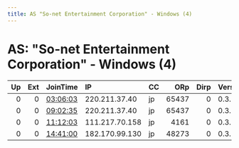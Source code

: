 ```yaml
---
title: AS "So-net Entertainment Corporation" - Windows (4)
---
```


# AS: "So-net Entertainment Corporation" - Windows (4)

|   Up |   Ext | JoinTime                                                                                   | IP             | CC   |   ORp |   Dirp | Version   | Contact   | Nickname   |   eFamMembers |
|-----:|------:|:-------------------------------------------------------------------------------------------|:---------------|:-----|------:|-------:|:----------|:----------|:-----------|--------------:|
|    0 |     0 | [03:06:03](https://atlas.torproject.org/#details/7C339F2072FA98D93180B405CC748AF8F058B472) | 220.211.37.40  | jp   | 65437 |      0 | 0.3.2.9   | None      | default    |             1 |
|    0 |     0 | [09:02:35](https://atlas.torproject.org/#details/0FE4450E97D4DC083220FC724B8407513C501D74) | 220.211.37.40  | jp   | 65437 |      0 | 0.3.2.9   | None      | default    |             1 |
|    0 |     0 | [11:12:03](https://atlas.torproject.org/#details/1AB9148ECF004625E0AA45A568ED4CC466F4F983) | 111.217.70.158 | jp   |  4161 |      0 | 0.3.2.9   | None      | default    |             1 |
|    0 |     0 | [14:41:00](https://atlas.torproject.org/#details/C15F8CB1A4083C4F1E02DC8684718EB4A47A5608) | 182.170.99.130 | jp   | 48273 |      0 | 0.3.2.9   | None      | default    |             1 |
